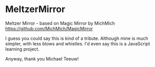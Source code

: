# MeltzerMirror
Meltzer Mirror - based on Magic Mirror by MichMich
https://github.com/MichMich/MagicMirror

I guess you could say this is kind of a tribute. Although mine is much simpler, with less blows and whistles. I'd even say this is a JavaScript learning project.

Anyway, thank you Michael Teeuw!
